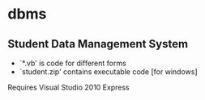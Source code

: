 # dbms

## Student Data Management System

* `*.vb' is code for different forms
* `student.zip' contains executable code [for windows]

Requires Visual Studio 2010 Express
